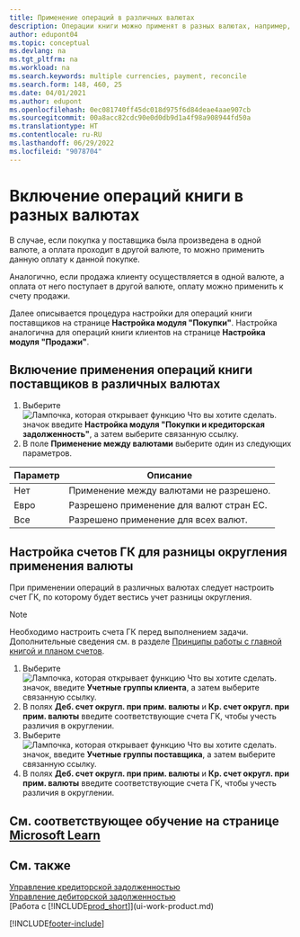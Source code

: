 ```yaml
---
title: Применение операций в различных валютах
description: Операции книги можно применят в разных валютах, например, если вы продаете в одной валюте, а принимаете оплату в другой.
author: edupont04
ms.topic: conceptual
ms.devlang: na
ms.tgt_pltfrm: na
ms.workload: na
ms.search.keywords: multiple currencies, payment, reconcile
ms.search.form: 148, 460, 25
ms.date: 04/01/2021
ms.author: edupont
ms.openlocfilehash: 0ec081740ff45dc018d975f6d84deae4aae907cb
ms.sourcegitcommit: 00a8acc82cdc90e0d0db9d1a4f98a908944fd50a
ms.translationtype: HT
ms.contentlocale: ru-RU
ms.lasthandoff: 06/29/2022
ms.locfileid: "9078704"
---
```

# <a name="enable-application-of-ledger-entries-in-different-currencies"></a>Включение операций книги в разных валютах

В случае, если покупка у поставщика была произведена в одной валюте, а оплата проходит в другой валюте, то можно применить данную оплату к данной покупке.

Аналогично, если продажа клиенту осуществляется в одной валюте, а оплата от него поступает в другой валюте, оплату можно применить к счету продажи.

Далее описывается процедура настройки для операций книги поставщиков на странице **Настройка модуля "Покупки"**. Настройка аналогична для операций книги клиентов на странице **Настройка модуля "Продажи"**.

## <a name="to-enable-application-of-vendor-ledger-entries-in-different-currencies"></a>Включение применения операций книги поставщиков в различных валютах

1. Выберите ![Лампочка, которая открывает функцию Что вы хотите сделать.](media/ui-search/search_small.png "Что вы хотите сделать") значок введите **Настройка модуля "Покупки и кредиторская задолженность"**, а затем выберите связанную ссылку.
2. В поле **Применение между валютами** выберите один из следующих параметров.

| Параметр | Описание |
| --- | --- |
| Нет |Применение между валютами не разрешено. |
| Евро |Разрешено применение для валют стран ЕС. |
| Все |Разрешено применение для всех валют. |

## <a name="to-set-up-gl-accounts-for-currency-application-rounding-differences"></a>Настройка счетов ГК для разницы округления применения валюты

При применении операций в различных валютах следует настроить счет ГК, по которому будет вестись учет разницы округления.  

> [!NOTE]  
> Необходимо настроить счета ГК перед выполнением задачи. Дополнительные сведения см. в разделе [Принципы работы с главной книгой и планом счетов](finance-general-ledger.md).

1. Выберите ![Лампочка, которая открывает функцию Что вы хотите сделать.](media/ui-search/search_small.png "Что вы хотите сделать") значок, введите **Учетные группы клиента**, а затем выберите связанную ссылку.  
2. В полях **Деб. счет округл. при прим. валюты** и **Кр. счет округл. при прим. валюты** введите соответствующие счета ГК, чтобы учесть различия в округлении.  
3. Выберите ![Лампочка, которая открывает функцию Что вы хотите сделать.](media/ui-search/search_small.png "Что вы хотите сделать") значок, введите **Учетные группы поставщика**, а затем выберите связанную ссылку.  
4. В полях **Деб. счет округл. при прим. валюты** и **Кр. счет округл. при прим. валюты** введите соответствующие счета ГК, чтобы учесть различия в округлении.  

## <a name="see-related-training-at-microsoft-learn"></a>См. соответствующее обучение на странице [Microsoft Learn](/learn/modules/process-foreign-currency-payments-dynamics-365-business-central/)

## <a name="see-also"></a>См. также

[Управление кредиторской задолженностью](payables-manage-payables.md)  
[Управление дебиторской задолженностью](receivables-manage-receivables.md)  
[Работа с [!INCLUDE[prod_short](includes/prod_short.md)]](ui-work-product.md)


[!INCLUDE[footer-include](includes/footer-banner.md)]